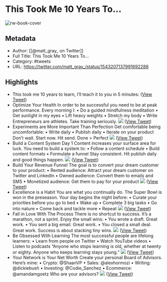 # This Took Me 10 Years To...

![rw-book-cover](https://pbs.twimg.com/profile_images/1529171801384931329/kYZpjS-N.jpg)

## Metadata
- Author: [[@matt_gray_ on Twitter]]
- Full Title: This Took Me 10 Years To...
- Category: #tweets
- URL: https://twitter.com/matt_gray_/status/1543207137991692288

## Highlights
- This took me 10 years to learn, I’ll teach it to you in 5 minutes: ([View Tweet](https://twitter.com/matt_gray_/status/1543207137991692288))
- Optimize Your Health
  In order to be successful you need to be at peak performance.
  Every morning I:
  • Do a guided mindfulness meditation
  • Get sunlight in my eyes
  • Lift heavy weights
  • Stretch my body
  • Write
  Entrepreneurs are athletes. 
  Take training seriously. 
  ![](https://pbs.twimg.com/media/FWqSuBMXoAI9Ti_.jpg) ([View Tweet](https://twitter.com/matt_gray_/status/1543207146376019972))
- Experiments are More Important Than Perfection
  Get comfortable being uncomfortable:
  • Write daily
  • Publish daily
  • Iterate on your product
  Don’t wait.
  Start now. 
  Hit send.
  Done > Perfect 
  ![](https://pbs.twimg.com/media/FWqSufzXwAAIuUX.jpg) ([View Tweet](https://twitter.com/matt_gray_/status/1543207154483662850))
- Build a Content System Day 1
  Content increases your surface area for luck.
  You need to build a system to:
  • Follow a content schedule
  • Build content formats
  • Formulate a funnel
  Stay consistent.
  Hit publish daily and good things happen. 
  ![](https://pbs.twimg.com/media/FWqSu_qXgAA87BS.jpg) ([View Tweet](https://twitter.com/matt_gray_/status/1543207162931019776))
- Build Your Revenue Funnel
  The goal is to convert your dream customer to your product:
  • Rented audience: Attract your dream customer on Twitter and LinkedIn
  • Owned audience: Convert them to emails and SMS
  • Monetized audience: Get them to pay for your product 
  ![](https://pbs.twimg.com/media/FWqSve2XwAQ4LRb.jpg) ([View Tweet](https://twitter.com/matt_gray_/status/1543207171906740226))
- Excellence is a Habit
  You are what you continually do. 
  The Super Bowl is won in the preseason. 
  Your day begins the night before:
  • Curate your priorities before you go to bed
  • Wake up
  • Complete 3 big tasks
  • Go into nature
  • Come back and tackle more
  • Repeat 
  ![](https://pbs.twimg.com/media/FWqSwCIWYAAWce2.jpg) ([View Tweet](https://twitter.com/matt_gray_/status/1543207181134225411))
- Fall in Love With The Process
  There is no shortcut to success. It’s a marathon, not a sprint.
  Enjoy the small wins:
  • You wrote a draft. Great work.
  • You sent a big email. Great work.
  • You closed a small deal. Great work.
  Success is about stacking tiny wins. 
  ![](https://pbs.twimg.com/media/FWqSwi3XoAAuHe_.jpg) ([View Tweet](https://twitter.com/matt_gray_/status/1543207189506129920))
- Be Obsessed With Learning
  The most successful people are lifelong learners:
  • Learn from people on Twitter
  • Watch YouTube videos
  • Listen to podcasts
  “Anyone who stops learning is old, whether at twenty or eighty. Anyone who keeps learning stays young.” 
  ![](https://pbs.twimg.com/media/FWqSw_uWQAIgNUY.jpg) ([View Tweet](https://twitter.com/matt_gray_/status/1543207197261406210))
- Your Network is Your Net Worth
  Create your personal Board of Advisors.
  Here’s mine:
  • Crypto: @ShaanVP 
  • Sales: @alexhormozi
  • Writing: @dickiebush
  • Investing: @Codie_Sanchez
  • Ecommerce: @amandamgoetz
  Who are your advisors? 
  ![](https://pbs.twimg.com/media/FWqSxd_XgAIBHrD.jpg) ([View Tweet](https://twitter.com/matt_gray_/status/1543207205859741696))

